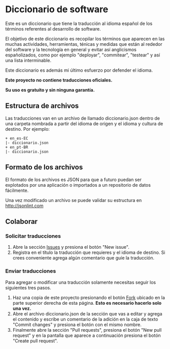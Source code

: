 # Diccionario de software
Este es un diccionario que tiene la traducción al idioma español de los términos referentes al desarrollo de software.

El objetivo de este diccionario es recopilar los términos que aparecen en las muchas actividades, herramientas, ténicas y medidas que están al rededor del software y la tecnología en general y evitar así anglicismos españolizados, como por ejemplo "deployar", "commitear", "testear" y así una lista interminable.

Este diccionario es además mi último esfuerzo por defender el idioma.

**Este proyecto no contiene traducciones oficiales.**

**Su uso es gratuito y sin ninguna garantía.**

## Estructura de archivos
Las traducciones van en un archivo de llamado diccionario.json dentro de una carpeta nombrada a partir del idioma de origen y el idioma y cultura de destino. Por ejemplo:

```
+ en_es-EC
|- diccionario.json
+ en_pt-BR
|- diccionario.json
```

## Formato de los archivos
El formato de los archivos es JSON para que a futuro puedan ser explotados por una aplicación o importados a un repositorio de datos fácilmente.

Una vez modificado un archivo se puede validar su estructura en http://jsonlint.com

## Colaborar
### Solicitar traducciones

1. Abre la sección [Issues](https://github.com/iapazmino/diccionario-sw/issues) y presiona el botón "New issue".
2. Registra en el título la traducción que requieres y el idioma de destino. Si crees conveniente agrega algún comentario que guíe la traducción.

### Enviar traducciones
Para agregar o modificar una traducción solamente necesitas seguir los siguientes tres pasos.

1. Haz una copia de este proyecto presionando el botón [Fork](https://github.com/iapazmino/diccionario-sw#fork-destination-box) ubicado en la parte superior derecha de esta página. **Esto es necesario hacerlo solo una vez.**
2. Abre el archivo diccionario.json de la sección que vas a editar y agrega el contenido y escribe un comentario de la adición en la caja de texto "Commit changes" y presiona el botón con el mismo nombre.
3. Finalmente abre la sección "Pull requests", presiona el botón "New pull request" y en la pantalla que aparece a continuación presiona el botón "Create pull request".
